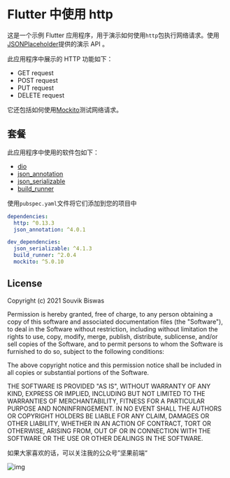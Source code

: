 # Flutter 中使用 http 

这是一个示例 Flutter 应用程序，用于演示如何使用`http`包执行网络请求。使用[JSONPlaceholder](https://jsonplaceholder.typicode.com/)提供的演示 API 。

此应用程序中展示的 HTTP 功能如下：

- GET request
- POST request
- PUT request
- DELETE request

它还包括如何使用[Mockito](https://pub.dev/packages/mockito)测试网络请求。

## 套餐

此应用程序中使用的软件包如下：

- [dio](https://pub.dev/packages/dio)
- [json_annotation](https://pub.dev/packages/json_annotation)
- [json_serializable](https://pub.dev/packages/json_serializable)
- [build_runner](https://pub.dev/packages/build_runner)

使用`pubspec.yaml`文件将它们添加到您的项目中

```yaml
dependencies:
  http: ^0.13.3
  json_annotation: ^4.0.1

dev_dependencies:
  json_serializable: ^4.1.3
  build_runner: ^2.0.4
  mockito: ^5.0.10
```

## License

Copyright (c) 2021 Souvik Biswas

Permission is hereby granted, free of charge, to any person obtaining a copy
of this software and associated documentation files (the "Software"), to deal
in the Software without restriction, including without limitation the rights
to use, copy, modify, merge, publish, distribute, sublicense, and/or sell
copies of the Software, and to permit persons to whom the Software is
furnished to do so, subject to the following conditions:

The above copyright notice and this permission notice shall be included in all
copies or substantial portions of the Software.

THE SOFTWARE IS PROVIDED "AS IS", WITHOUT WARRANTY OF ANY KIND, EXPRESS OR
IMPLIED, INCLUDING BUT NOT LIMITED TO THE WARRANTIES OF MERCHANTABILITY,
FITNESS FOR A PARTICULAR PURPOSE AND NONINFRINGEMENT. IN NO EVENT SHALL THE
AUTHORS OR COPYRIGHT HOLDERS BE LIABLE FOR ANY CLAIM, DAMAGES OR OTHER
LIABILITY, WHETHER IN AN ACTION OF CONTRACT, TORT OR OTHERWISE, ARISING FROM,
OUT OF OR IN CONNECTION WITH THE SOFTWARE OR THE USE OR OTHER DEALINGS IN THE
SOFTWARE.



如果大家喜欢的话，可以关注我的公众号”坚果前端“

![img](https://luckly007.oss-cn-beijing.aliyuncs.com/images3B1E633F742DA026057B26D3BA8FEB15.jpg)
